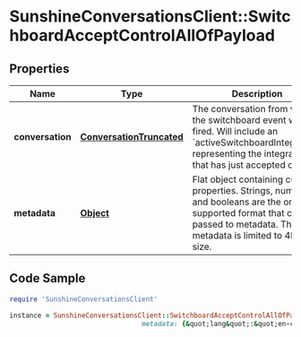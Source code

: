 # SunshineConversationsClient::SwitchboardAcceptControlAllOfPayload

## Properties

Name | Type | Description | Notes
------------ | ------------- | ------------- | -------------
**conversation** | [**ConversationTruncated**](ConversationTruncated.md) | The conversation from which the switchboard event was fired. Will include an &#x60;activeSwitchboardIntegration&#x60; representing the integration that has just accepted control. | [optional] 
**metadata** | [**Object**](.md) | Flat object containing custom properties. Strings, numbers and booleans  are the only supported format that can be passed to metadata. The metadata is limited to 4KB in size.  | [optional] 

## Code Sample

```ruby
require 'SunshineConversationsClient'

instance = SunshineConversationsClient::SwitchboardAcceptControlAllOfPayload.new(conversation: null,
                                 metadata: {&quot;lang&quot;:&quot;en-ca&quot;})
```


